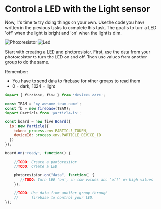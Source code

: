 # Control a LED with the Light sensor

Now, it's time to try doing things on your own. Use the code you have written in the previous tasks to complete this task. The goal is to turn a LED 'off' when the light is bright and 'on' when the light is dim.

![Photoresistor](http://johnny-five.io/img/breadboard/photoresistor.png)
![Led](https://www.arduino.cc/en/uploads/Tutorial/ExampleCircuit_bb.png)


Start with creating a LED and photoresistor. First, use the data from your photoresistor to turn the LED on and off. Then use values from another group to do the same.

Remember:
- You have to send data to firebase for other groups to read them
- 0 = dark, 1024 = light


```js
import { firebase, five } from 'devices-core';

const TEAM = 'my-awsome-team-name';
const fb = new firebase(TEAM);
import Particle from 'particle-io';

const board = new five.Board({
  io: new Particle({
    token: process.env.PARTICLE_TOKEN,
    deviceId: process.env.PARTICLE_DEVICE_ID
  })
});

board.on("ready", function() {

    //TODO: Create a photoresitor
    //TODO: Create a LED

    photoresistor.on("data", function() {
       //TODO: Turn LED 'on', on low values and 'off' on high values
    });

    //TODO: Use data from another group through
    //      firebase to control your LED. 
});
```
